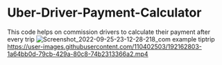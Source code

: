 # Uber-Driver-Payment-Calculator
This code helps on commission drivers to calculate their payment after every trip
![Screenshot_2022-09-25-23-12-28-218_com example tiptrip](https://user-images.githubusercontent.com/110402503/192163629-455cecdf-a261-4447-9871-90908f7bd661.jpg)
https://user-images.githubusercontent.com/110402503/192162803-1a64bb0d-79cb-429a-80c8-74b2313366a2.mp4


